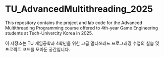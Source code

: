 # TU_AdvancedMultithreading_2025
This repository contains the project and lab code for the Advanced Multithreading Programming course offered to 4th-year Game Engineering students at Tech-Univercity Korea in 2025. 

이 저장소는 TU 게임공학과 4학년을 위한 고급 멀티쓰레드 프로그래밍 수업의 실습 및 프로젝트 코드를 모아둔 공간입니다.

